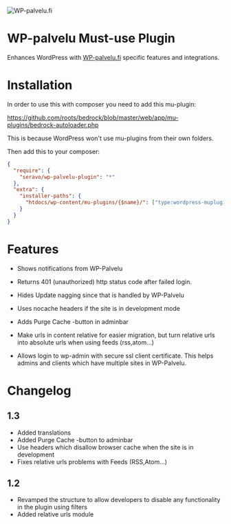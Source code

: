 ![WP-palvelu.fi](https://wp-palvelu.fi/wp-content/uploads/2015/01/wp-palvelu-header.jpg)

# WP-palvelu Must-use Plugin

Enhances WordPress with [WP-palvelu.fi](http://wp-palvelu.fi/) specific features and integrations.

# Installation

In order to use this with composer you need to add this mu-plugin:

https://github.com/roots/bedrock/blob/master/web/app/mu-plugins/bedrock-autoloader.php

This is because WordPress won't use mu-plugins from their own folders.

Then add this to your composer:

```json
{
  "require": {
    "seravo/wp-palvelu-plugin": "*"
  },
  "extra": {
    "installer-paths": {
      "htdocs/wp-content/mu-plugins/{$name}/": ["type:wordpress-muplugin"]
    }
  }
}
```

# Features

* Shows notifications from WP-Palvelu
* Returns 401 (unauthorized) http status code after failed login.
* Hides Update nagging since that is handled by WP-Palvelu

* Uses nocache headers if the site is in development mode

* Adds Purge Cache -button in adminbar

* Make urls in content relative for easier migration, but turn relative urls into absolute urls when using feeds (rss,atom...)

* Allows login to wp-admin with secure ssl client certificate. This helps admins and clients which have multiple sites in WP-Palvelu.

# Changelog

## 1.3
* Added translations
* Added Purge Cache -button to adminbar
* Use headers which disallow browser cache when the site is in development
* Fixes relative urls problems with Feeds (RSS,Atom...)

## 1.2
* Revamped the structure to allow developers to disable any functionality in the plugin using filters
* Added relative urls module